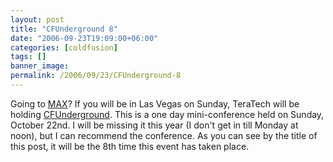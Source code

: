 ```yaml
---
layout: post
title: "CFUnderground 8"
date: "2006-09-23T19:09:00+06:00"
categories: [coldfusion]
tags: []
banner_image: 
permalink: /2006/09/23/CFUnderground-8
---
```


Going to <a href="http://www.adobe.com/events/max/">MAX</a>? If you will be in Las Vegas on Sunday, TeraTech will be holding <a href="http://www.cf-underground.com/">CFUnderground</a>. This is a one day mini-conference held on Sunday, October 22nd. I will be missing it this year (I don't get in till Monday at noon), but I can recommend the conference. As you can see by the title of this post, it will be the 8th time this event has taken place.